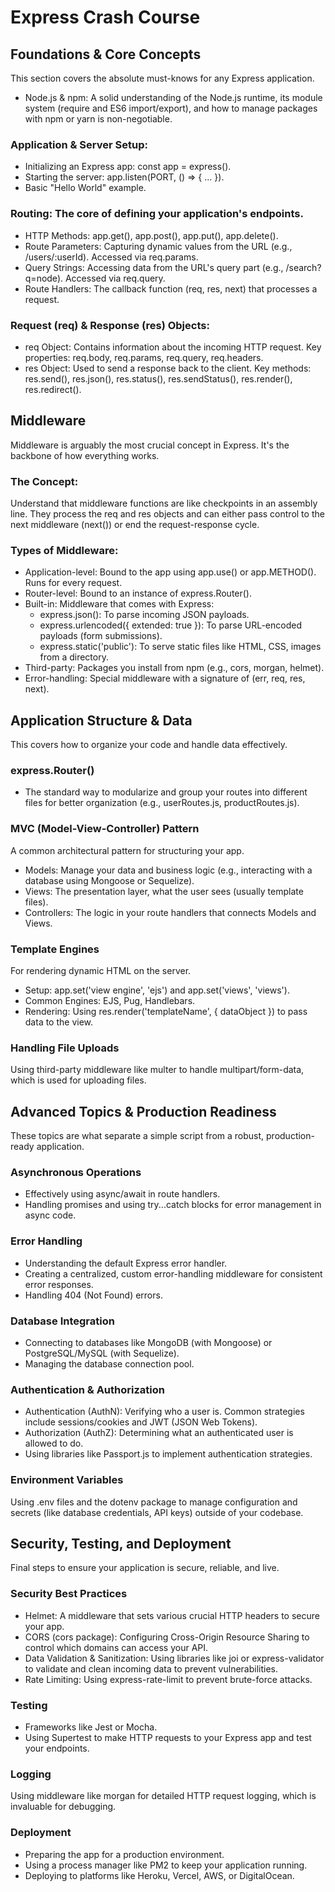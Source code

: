 # Express Crash Course
## Foundations & Core Concepts
This section covers the absolute must-knows for any Express application.
- Node.js & npm: A solid understanding of the Node.js runtime, its module system (require and ES6 import/export), and how to manage packages with npm or yarn is non-negotiable.
### Application & Server Setup:
- Initializing an Express app: const app = express().
- Starting the server: app.listen(PORT, () => { ... }).
- Basic "Hello World" example.
### Routing: The core of defining your application's endpoints.
- HTTP Methods: app.get(), app.post(), app.put(), app.delete().
- Route Parameters: Capturing dynamic values from the URL (e.g., /users/:userId). Accessed via req.params.
- Query Strings: Accessing data from the URL's query part (e.g., /search?q=node). Accessed via req.query.
- Route Handlers: The callback function (req, res, next) that processes a request.
### Request (req) & Response (res) Objects:
- req Object: Contains information about the incoming HTTP request. Key properties: req.body, req.params, req.query, req.headers.
- res Object: Used to send a response back to the client. Key methods: res.send(), res.json(), res.status(), res.sendStatus(), res.render(), res.redirect().
## Middleware
Middleware is arguably the most crucial concept in Express. It's the backbone of how everything works.
### The Concept:
Understand that middleware functions are like checkpoints in an assembly line. They process the req and res objects and can either pass control to the next middleware (next()) or end the request-response cycle.
### Types of Middleware:
- Application-level: Bound to the app using app.use() or app.METHOD(). Runs for every request.
- Router-level: Bound to an instance of express.Router().
- Built-in: Middleware that comes with Express:
    - express.json(): To parse incoming JSON payloads.
    - express.urlencoded({ extended: true }): To parse URL-encoded payloads (form submissions).
    - express.static('public'): To serve static files like HTML, CSS, images from a directory.
- Third-party: Packages you install from npm (e.g., cors, morgan, helmet).
- Error-handling: Special middleware with a signature of (err, req, res, next).
## Application Structure & Data
This covers how to organize your code and handle data effectively.
### express.Router()
- The standard way to modularize and group your routes into different files for better organization (e.g., userRoutes.js, productRoutes.js).
### MVC (Model-View-Controller) Pattern
A common architectural pattern for structuring your app.
- Models: Manage your data and business logic (e.g., interacting with a database using Mongoose or Sequelize).
- Views: The presentation layer, what the user sees (usually template files).
- Controllers: The logic in your route handlers that connects Models and Views.
### Template Engines
For rendering dynamic HTML on the server.
- Setup: app.set('view engine', 'ejs') and app.set('views', 'views').
- Common Engines: EJS, Pug, Handlebars.
- Rendering: Using res.render('templateName', { dataObject }) to pass data to the view.
### Handling File Uploads
Using third-party middleware like multer to handle multipart/form-data, which is used for uploading files.
## Advanced Topics & Production Readiness
These topics are what separate a simple script from a robust, production-ready application.
### Asynchronous Operations
- Effectively using async/await in route handlers.
- Handling promises and using try...catch blocks for error management in async code.
### Error Handling
- Understanding the default Express error handler.
- Creating a centralized, custom error-handling middleware for consistent error responses.
- Handling 404 (Not Found) errors.
### Database Integration
- Connecting to databases like MongoDB (with Mongoose) or PostgreSQL/MySQL (with Sequelize).
- Managing the database connection pool.
### Authentication & Authorization
- Authentication (AuthN): Verifying who a user is. Common strategies include sessions/cookies and JWT (JSON Web Tokens).
- Authorization (AuthZ): Determining what an authenticated user is allowed to do.
- Using libraries like Passport.js to implement authentication strategies.
### Environment Variables
Using .env files and the dotenv package to manage configuration and secrets (like database credentials, API keys) outside of your codebase.
## Security, Testing, and Deployment
Final steps to ensure your application is secure, reliable, and live.
### Security Best Practices
- Helmet: A middleware that sets various crucial HTTP headers to secure your app.
- CORS (cors package): Configuring Cross-Origin Resource Sharing to control which domains can access your API.
- Data Validation & Sanitization: Using libraries like joi or express-validator to validate and clean incoming data to prevent vulnerabilities.
- Rate Limiting: Using express-rate-limit to prevent brute-force attacks.
### Testing
- Frameworks like Jest or Mocha.
- Using Supertest to make HTTP requests to your Express app and test your endpoints.
### Logging
Using middleware like morgan for detailed HTTP request logging, which is invaluable for debugging.
### Deployment
- Preparing the app for a production environment.
- Using a process manager like PM2 to keep your application running.
- Deploying to platforms like Heroku, Vercel, AWS, or DigitalOcean.
